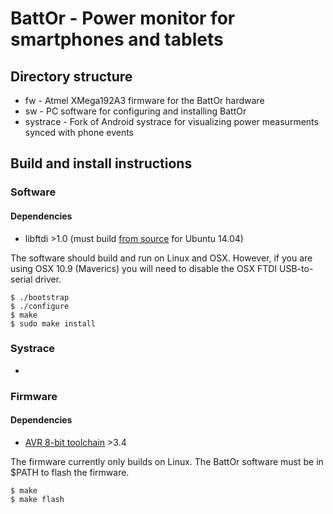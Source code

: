 # BattOr - Power monitor for smartphones and tablets

## Directory structure

* fw - Atmel XMega192A3 firmware for the BattOr hardware
* sw - PC software for configuring and installing BattOr
* systrace - Fork of Android systrace for visualizing power measurments synced with phone events

## Build and install instructions

### Software

#### Dependencies
* libftdi >1.0 (must build [from source](http://www.intra2net.com/en/developer/libftdi/download.php) for Ubuntu 14.04)

The software should build and run on Linux and OSX. However, if you are
using OSX 10.9 (Maverics) you will need to disable the OSX FTDI USB-to-serial
driver.

    $ ./bootstrap
    $ ./configure
    $ make
    $ sudo make install
    
### Systrace

* 

### Firmware

#### Dependencies
* [AVR 8-bit toolchain](http://www.atmel.com/tools/atmelavrtoolchainforlinux.aspx) >3.4

The firmware currently only builds on Linux. The BattOr software must be in $PATH to flash the firmware.

    $ make
    $ make flash
